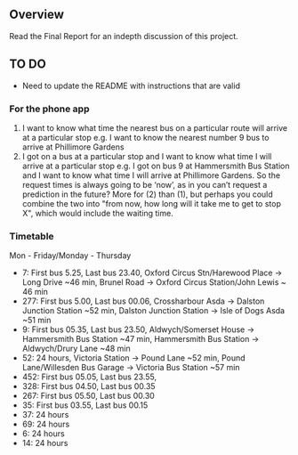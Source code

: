 ## Overview

Read the Final Report for an indepth discussion of this project.


## TO DO

- Need to update the README with instructions that are valid

### For the phone app

1) I want to know what time the nearest bus on a particular route will arrive at a particular stop e.g. I want to know the nearest number 9 bus to arrive at Phillimore Gardens
2) I got on a bus at a particular stop and I want to know what time I will arrive at a particular stop e.g. I got on bus 9 at Hammersmith Bus Station and I want to know what time I will arrive at Phillimore Gardens.
So the request times is always going to be ‘now’, as in you can’t request a prediction in the future?
More for (2) than (1), but perhaps you could combine the two into "from now, how long will it take me to get to stop X", which would include the waiting time.


### Timetable
Mon - Friday/Monday - Thursday
- 7: First bus 5.25, Last bus 23.40, Oxford Circus Stn/Harewood Place -> Long Drive ~46 min,  Brunel Road -> Oxford Circus Station/John Lewis ~ 46 min
- 277: First bus 5.00, Last bus 00.06, Crossharbour Asda -> Dalston Junction Station ~52 min, Dalston Junction Station -> Isle of Dogs Asda ~51 min
- 9: First bus 05.35, Last bus 23.50, Aldwych/Somerset House -> Hammersmith Bus Station ~47 min, Hammersmith Bus Station -> Aldwych/Drury Lane ~48 min
- 52: 24 hours, Victoria Station -> Pound Lane ~52 min, Pound Lane/Willesden Bus Garage -> Victoria Bus Station ~57 min
- 452: First bus 05.05, Last bus 23.55, 
- 328: First bus 04.50, Last bus 00.35
- 267: First bus 05.50, Last bus 00.30
- 35: First bus 03.55, Last bus 00.15
- 37: 24 hours
- 69: 24 hours
- 6: 24 hours
- 14: 24 hours




